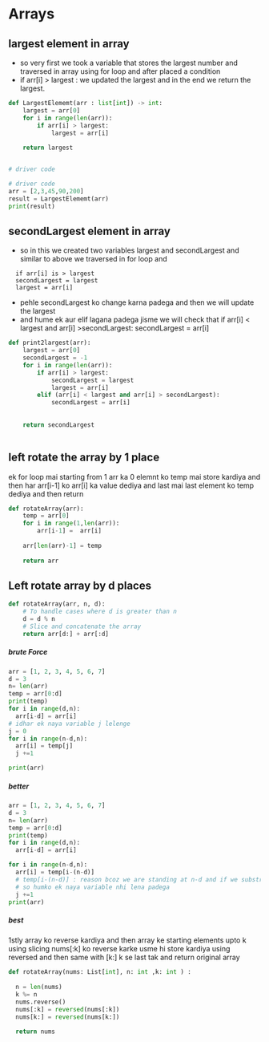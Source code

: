 # Arrays

## largest element in array

- so very first we took a variable that stores the largest number and traversed in array using for loop and after placed a condition
- if arr[i] > largest : we updated the largest and in the end we return the largest.

```python
def LargestElememt(arr : list[int]) -> int:
    largest = arr[0]
    for i in range(len(arr)):
        if arr[i] > largest:
            largest = arr[i]
            
    return largest


# driver code

# driver code
arr = [2,3,45,90,200]
result = LargestElememt(arr)
print(result)

```

## secondLargest element in array

- so in this we created two variables largest and secondLargest and similar to above we traversed in for loop and

```
  if arr[i] is > largest 
  secondLargest = largest 
  largest = arr[i]
```

- pehle secondLargest ko change karna padega and then we will update the largest
- and hume ek aur elif lagana padega jisme we will check that if
 arr[i] < largest and arr[i] >secondLargest:
 secondLargest = arr[i]

```python
def print2largest(arr):
    largest = arr[0]
    secondLargest = -1
    for i in range(len(arr)):
        if arr[i] > largest:
            secondLargest = largest
            largest = arr[i]   
        elif (arr[i] < largest and arr[i] > secondLargest):
            secondLargest = arr[i]
        
        
    return secondLargest
    
```

## left rotate the array by 1 place

ek for loop mai starting from 1 arr ka 0 elemnt ko temp mai store kardiya and then har 
arr[i-1] ko arr[i] ka value dediya and last mai last element ko temp dediya and then return

```python
def rotateArray(arr):
    temp = arr[0]
    for i in range(1,len(arr)):
        arr[i-1] =  arr[i]
        
    arr[len(arr)-1] = temp
    
    return arr

```


## Left rotate array by d places


```python
def rotateArray(arr, n, d):
    # To handle cases where d is greater than n
    d = d % n
    # Slice and concatenate the array
    return arr[d:] + arr[:d]
```
##### brute Force
```python
arr = [1, 2, 3, 4, 5, 6, 7]
d = 3
n= len(arr)
temp = arr[0:d]
print(temp)
for i in range(d,n):
  arr[i-d] = arr[i]
# idhar ek naya variable j lelenge 
j = 0
for i in range(n-d,n):
  arr[i] = temp[j]
  j +=1

print(arr) 
``` 
##### better
```python
arr = [1, 2, 3, 4, 5, 6, 7]
d = 3
n= len(arr)
temp = arr[0:d]
print(temp)
for i in range(d,n):
  arr[i-d] = arr[i]

for i in range(n-d,n):
  arr[i] = temp[i-(n-d)]
  # temp[i-(n-d)] : reason bcoz we are standing at n-d and if we substract n-d we get 0 ,1 2 
  # so humko ek naya variable nhi lena padega
  j +=1
print(arr) 
```
##### best
1stly array ko reverse kardiya and then array ke starting elements upto k using slicing nums[:k] ko reverse karke usme hi store kardiya using reversed and then same with [k:] k se last tak and return original array
```python
def rotateArray(nums: List[int], n: int ,k: int ) :
  
  n = len(nums)
  k %= n
  nums.reverse()
  nums[:k] = reversed(nums[:k])
  nums[k:] = reversed(nums[k:])
  
  return nums
```


